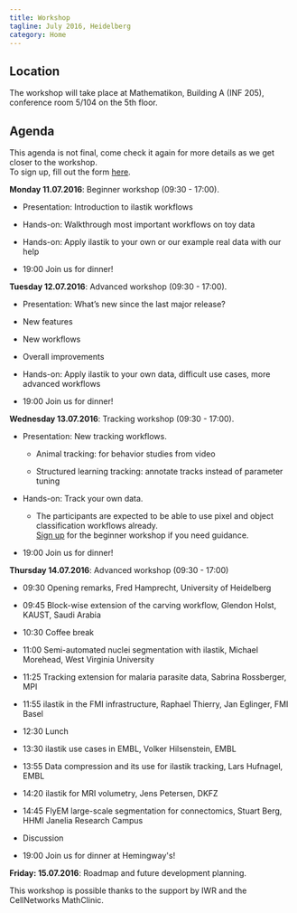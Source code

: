 ```yaml
---
title: Workshop
tagline: July 2016, Heidelberg
category: Home
---
```


## Location
The workshop will take place at Mathematikon, Building A (INF 205), conference room 5/104 on the 5th floor. 

## Agenda

This agenda is not final, come check it again for more details as we get closer to the workshop.  
To sign up, fill out the form [here](http://goo.gl/forms/8IvSYd85Pq7bLROD3).

**Monday 11.07.2016**: Beginner workshop (09:30 - 17:00).  

* Presentation: Introduction to ilastik workflows

* Hands-on: Walkthrough most important workflows on toy data

* Hands-on: Apply ilastik to your own or our example real data with our help 

* 19:00 Join us for dinner!

**Tuesday 12.07.2016**: Advanced workshop (09:30 - 17:00).   

* Presentation: What’s new since the last major release? 

* New features

* New workflows

* Overall improvements

* Hands-on: Apply ilastik to your own data, difficult use cases, more advanced workflows

* 19:00 Join us for dinner! 

**Wednesday 13.07.2016**: Tracking workshop (09:30 - 17:00).

* Presentation: New tracking workflows.

   * Animal tracking: for behavior studies from video

   * Structured learning tracking: annotate tracks instead of parameter tuning

* Hands-on: Track your own data. 

   * The participants are expected to be able to use pixel and object classification workflows already.  
[Sign up](http://goo.gl/forms/8IvSYd85Pq7bLROD3) for the beginner workshop if you need guidance.

* 19:00 Join us for dinner!

**Thursday 14.07.2016**: Advanced workshop (09:30 - 17:00)  

* 09:30 Opening remarks, Fred Hamprecht, University of Heidelberg

* 09:45 Block-wise extension of the carving workflow, Glendon Holst, KAUST, Saudi Arabia

* 10:30 Coffee break

* 11:00 Semi-automated nuclei segmentation with ilastik, Michael Morehead, West Virginia University

* 11:25 Tracking extension for malaria parasite data, Sabrina Rossberger, MPI

* 11:55 ilastik in the FMI infrastructure, Raphael Thierry, Jan Eglinger, FMI Basel

* 12:30 Lunch

* 13:30 ilastik use cases in EMBL, Volker Hilsenstein, EMBL

* 13:55 Data compression and its use for ilastik tracking, Lars Hufnagel, EMBL 

* 14:20 ilastik for MRI volumetry, Jens Petersen, DKFZ 

* 14:45 FlyEM large-scale segmentation for connectomics, Stuart Berg, HHMI Janelia Research Campus 

* Discussion

* 19:00 Join us for dinner at Hemingway's!

**Friday: 15.07.2016**: Roadmap and future development planning.



This workshop is possible thanks to the support by IWR and the CellNetworks MathClinic. 

